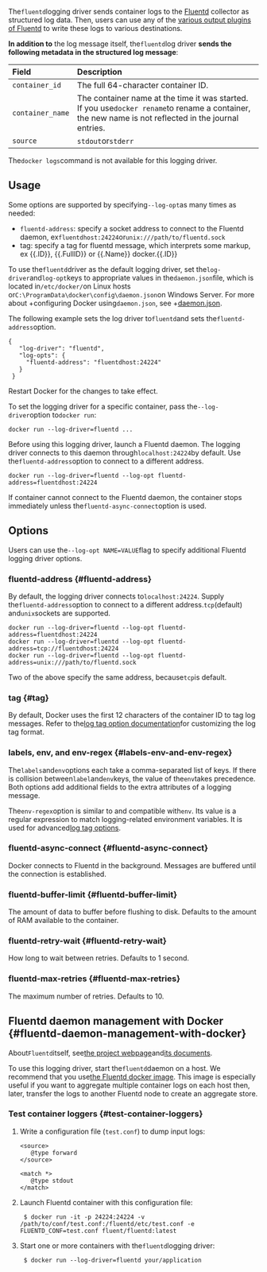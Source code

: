 The`fluentd`logging driver sends container logs to the [Fluentd](http://www.fluentd.org/) collector as structured log data. Then, users can use any of the [various output plugins of Fluentd](http://www.fluentd.org/plugins) to write these logs to various destinations.

**In addition to** the log message itself, the`fluentd`log driver **sends the following metadata in the structured log message**:

| Field | Description |
| :--- | :--- |
| `container_id` | The full 64-character container ID. |
| `container_name` | The container name at the time it was started. If you use`docker rename`to rename a container, the new name is not reflected in the journal entries. |
| `source` | `stdout`or`stderr` |

The`docker logs`command is not available for this logging driver.

## Usage

Some options are supported by specifying`--log-opt`as many times as needed:

* `fluentd-address`: specify a socket address to connect to the Fluentd daemon, ex`fluentdhost:24224`or`unix:///path/to/fluentd.sock`
* tag: specify a tag for fluentd message, which interprets some markup, ex {{.ID}}, {{.FullID}} or {{.Name}} docker.{{.ID}}

To use the`fluentd`driver as the default logging driver, set the`log-driver`and`log-opt`keys to appropriate values in the`daemon.json`file, which is located in`/etc/docker/`on Linux hosts or`C:\ProgramData\docker\config\daemon.json`on Windows Server. For more about +configuring Docker using`daemon.json`, see +[daemon.json](https://docs.docker.com/engine/reference/commandline/dockerd/#daemon-configuration-file).

The following example sets the log driver to`fluentd`and sets the`fluentd-address`option.

```
{
   "log-driver": "fluentd",
   "log-opts": {
     "fluentd-address": "fluentdhost:24224"
   }
 }
```

Restart Docker for the changes to take effect.

To set the logging driver for a specific container, pass the`--log-driver`option to`docker run`:

```
docker run --log-driver=fluentd ...
```

Before using this logging driver, launch a Fluentd daemon. The logging driver connects to this daemon through`localhost:24224`by default. Use the`fluentd-address`option to connect to a different address.

```
docker run --log-driver=fluentd --log-opt fluentd-address=fluentdhost:24224
```

If container cannot connect to the Fluentd daemon, the container stops immediately unless the`fluentd-async-connect`option is used.

## Options

Users can use the`--log-opt NAME=VALUE`flag to specify additional Fluentd logging driver options.

### fluentd-address {#fluentd-address}

By default, the logging driver connects to`localhost:24224`. Supply the`fluentd-address`option to connect to a different address.`tcp`\(default\) and`unix`sockets are supported.

```
docker run --log-driver=fluentd --log-opt fluentd-address=fluentdhost:24224
docker run --log-driver=fluentd --log-opt fluentd-address=tcp://fluentdhost:24224
docker run --log-driver=fluentd --log-opt fluentd-address=unix:///path/to/fluentd.sock
```

Two of the above specify the same address, because`tcp`is default.

### tag {#tag}

By default, Docker uses the first 12 characters of the container ID to tag log messages. Refer to the[log tag option documentation](https://docs.docker.com/engine/admin/logging/log_tags/)for customizing the log tag format.

### labels, env, and env-regex {#labels-env-and-env-regex}

The`labels`and`env`options each take a comma-separated list of keys. If there is collision between`label`and`env`keys, the value of the`env`takes precedence. Both options add additional fields to the extra attributes of a logging message.

The`env-regex`option is similar to and compatible with`env`. Its value is a regular expression to match logging-related environment variables. It is used for advanced[log tag options](https://docs.docker.com/engine/admin/logging/log_tags/).

### fluentd-async-connect {#fluentd-async-connect}

Docker connects to Fluentd in the background. Messages are buffered until the connection is established.

### fluentd-buffer-limit {#fluentd-buffer-limit}

The amount of data to buffer before flushing to disk. Defaults to the amount of RAM available to the container.

### fluentd-retry-wait {#fluentd-retry-wait}

How long to wait between retries. Defaults to 1 second.

### fluentd-max-retries {#fluentd-max-retries}

The maximum number of retries. Defaults to 10.

## Fluentd daemon management with Docker {#fluentd-daemon-management-with-docker}

About`Fluentd`itself, see[the project webpage](http://www.fluentd.org/)and[its documents](http://docs.fluentd.org/).

To use this logging driver, start the`fluentd`daemon on a host. We recommend that you use[the Fluentd docker image](https://hub.docker.com/r/fluent/fluentd/). This image is especially useful if you want to aggregate multiple container logs on each host then, later, transfer the logs to another Fluentd node to create an aggregate store.

### Test container loggers {#test-container-loggers}

1. Write a configuration file \(`test.conf`\) to dump input logs:

   ```
   <source>
      @type forward
   </source>

   <match *>
      @type stdout
   </match>
   ```

2. Launch Fluentd container with this configuration file:

   ```
    $ docker run -it -p 24224:24224 -v /path/to/conf/test.conf:/fluentd/etc/test.conf -e FLUENTD_CONF=test.conf fluent/fluentd:latest
   ```

3. Start one or more containers with the`fluentd`logging driver:

   ```
    $ docker run --log-driver=fluentd your/application
   ```



